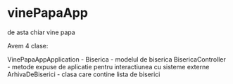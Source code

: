 # vinePapaApp
de asta chiar vine papa
 
Avem 4 clase:

VinePapaAppApplication - 
Biserica - modelul de biserica
BisericaController - metode expuse de aplicatie pentru interactiunea cu sisteme externe
ArhivaDeBiserici - clasa care contine lista de biserici